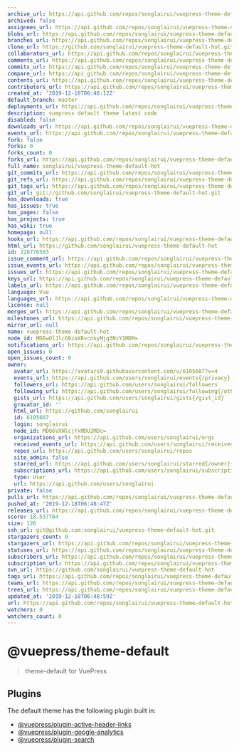 ```yaml
---
archive_url: https://api.github.com/repos/songlairui/vuepress-theme-default-hot/{archive_format}{/ref}
archived: false
assignees_url: https://api.github.com/repos/songlairui/vuepress-theme-default-hot/assignees{/user}
blobs_url: https://api.github.com/repos/songlairui/vuepress-theme-default-hot/git/blobs{/sha}
branches_url: https://api.github.com/repos/songlairui/vuepress-theme-default-hot/branches{/branch}
clone_url: https://github.com/songlairui/vuepress-theme-default-hot.git
collaborators_url: https://api.github.com/repos/songlairui/vuepress-theme-default-hot/collaborators{/collaborator}
comments_url: https://api.github.com/repos/songlairui/vuepress-theme-default-hot/comments{/number}
commits_url: https://api.github.com/repos/songlairui/vuepress-theme-default-hot/commits{/sha}
compare_url: https://api.github.com/repos/songlairui/vuepress-theme-default-hot/compare/{base}...{head}
contents_url: https://api.github.com/repos/songlairui/vuepress-theme-default-hot/contents/{+path}
contributors_url: https://api.github.com/repos/songlairui/vuepress-theme-default-hot/contributors
created_at: '2019-12-18T06:48:12Z'
default_branch: master
deployments_url: https://api.github.com/repos/songlairui/vuepress-theme-default-hot/deployments
description: vuepress default theme latest code
disabled: false
downloads_url: https://api.github.com/repos/songlairui/vuepress-theme-default-hot/downloads
events_url: https://api.github.com/repos/songlairui/vuepress-theme-default-hot/events
fork: false
forks: 0
forks_count: 0
forks_url: https://api.github.com/repos/songlairui/vuepress-theme-default-hot/forks
full_name: songlairui/vuepress-theme-default-hot
git_commits_url: https://api.github.com/repos/songlairui/vuepress-theme-default-hot/git/commits{/sha}
git_refs_url: https://api.github.com/repos/songlairui/vuepress-theme-default-hot/git/refs{/sha}
git_tags_url: https://api.github.com/repos/songlairui/vuepress-theme-default-hot/git/tags{/sha}
git_url: git://github.com/songlairui/vuepress-theme-default-hot.git
has_downloads: true
has_issues: true
has_pages: false
has_projects: true
has_wiki: true
homepage: null
hooks_url: https://api.github.com/repos/songlairui/vuepress-theme-default-hot/hooks
html_url: https://github.com/songlairui/vuepress-theme-default-hot
id: 228776503
issue_comment_url: https://api.github.com/repos/songlairui/vuepress-theme-default-hot/issues/comments{/number}
issue_events_url: https://api.github.com/repos/songlairui/vuepress-theme-default-hot/issues/events{/number}
issues_url: https://api.github.com/repos/songlairui/vuepress-theme-default-hot/issues{/number}
keys_url: https://api.github.com/repos/songlairui/vuepress-theme-default-hot/keys{/key_id}
labels_url: https://api.github.com/repos/songlairui/vuepress-theme-default-hot/labels{/name}
language: Vue
languages_url: https://api.github.com/repos/songlairui/vuepress-theme-default-hot/languages
license: null
merges_url: https://api.github.com/repos/songlairui/vuepress-theme-default-hot/merges
milestones_url: https://api.github.com/repos/songlairui/vuepress-theme-default-hot/milestones{/number}
mirror_url: null
name: vuepress-theme-default-hot
node_id: MDEwOlJlcG9zaXRvcnkyMjg3NzY1MDM=
notifications_url: https://api.github.com/repos/songlairui/vuepress-theme-default-hot/notifications{?since,all,participating}
open_issues: 0
open_issues_count: 0
owner:
  avatar_url: https://avatars0.githubusercontent.com/u/6105607?v=4
  events_url: https://api.github.com/users/songlairui/events{/privacy}
  followers_url: https://api.github.com/users/songlairui/followers
  following_url: https://api.github.com/users/songlairui/following{/other_user}
  gists_url: https://api.github.com/users/songlairui/gists{/gist_id}
  gravatar_id: ''
  html_url: https://github.com/songlairui
  id: 6105607
  login: songlairui
  node_id: MDQ6VXNlcjYxMDU2MDc=
  organizations_url: https://api.github.com/users/songlairui/orgs
  received_events_url: https://api.github.com/users/songlairui/received_events
  repos_url: https://api.github.com/users/songlairui/repos
  site_admin: false
  starred_url: https://api.github.com/users/songlairui/starred{/owner}{/repo}
  subscriptions_url: https://api.github.com/users/songlairui/subscriptions
  type: User
  url: https://api.github.com/users/songlairui
private: false
pulls_url: https://api.github.com/repos/songlairui/vuepress-theme-default-hot/pulls{/number}
pushed_at: '2019-12-18T06:48:47Z'
releases_url: https://api.github.com/repos/songlairui/vuepress-theme-default-hot/releases{/id}
score: 18.537764
size: 126
ssh_url: git@github.com:songlairui/vuepress-theme-default-hot.git
stargazers_count: 0
stargazers_url: https://api.github.com/repos/songlairui/vuepress-theme-default-hot/stargazers
statuses_url: https://api.github.com/repos/songlairui/vuepress-theme-default-hot/statuses/{sha}
subscribers_url: https://api.github.com/repos/songlairui/vuepress-theme-default-hot/subscribers
subscription_url: https://api.github.com/repos/songlairui/vuepress-theme-default-hot/subscription
svn_url: https://github.com/songlairui/vuepress-theme-default-hot
tags_url: https://api.github.com/repos/songlairui/vuepress-theme-default-hot/tags
teams_url: https://api.github.com/repos/songlairui/vuepress-theme-default-hot/teams
trees_url: https://api.github.com/repos/songlairui/vuepress-theme-default-hot/git/trees{/sha}
updated_at: '2019-12-18T06:48:59Z'
url: https://api.github.com/repos/songlairui/vuepress-theme-default-hot
watchers: 0
watchers_count: 0
---
```


# @vuepress/theme-default

> theme-default for VuePress

## Plugins

The default theme has the following plugin built in:

- [@vuepress/plugin-active-header-links](https://github.com/vuejs/vuepress/tree/master/packages/@vuepress/plugin-active-header-links)
- [@vuepress/plugin-google-analytics](https://github.com/vuejs/vuepress/tree/master/packages/%40vuepress/plugin-google-analytics)
- [@vuepress/plugin-search](https://github.com/vuejs/vuepress/tree/master/packages/%40vuepress/plugin-search)
